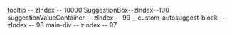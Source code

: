 tooltip -- zIndex -- 10000
SuggestionBox--zIndex--100
suggestionValueContainer -- zIndex -- 99
__custom-autosuggest-block -- zIndex -- 98
main-div -- zIndex -- 97